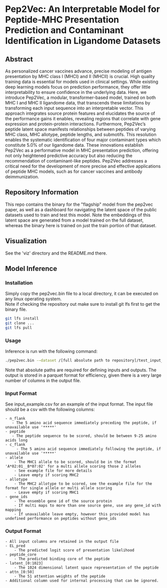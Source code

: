 # Pep2Vec: An Interpretable Model for Peptide-MHC Presentation Prediction and Contaminant Identification in Ligandome Datasets
## Abstract

As personalized cancer vaccines advance, precise modeling of antigen presentation by MHC class I (MHCI) and II (MHCII) is crucial. High quality training data is essential for models used in clinical settings. While existing deep learning models focus on prediction performance, they offer little interpretability to ensure confidence in the underlying data. Here, we introduce Pep2Vec, a modular, transformer-based model, trained on both MHC I and MHC II ligandome data, that transcends these limitations  by transforming each input sequence into an interpretable vector. This approach integrates source protein features and elucidates the source of the performance gains it enables, revealing regions that correlate with gene expression and protein-protein interactions. Furthermore, Pep2Vec’s peptide latent space manifests relationships between peptides of varying MHC class, MHC allotype, peptide lengths, and submotifs. This resolution enables the systematic identification of four major contaminant types which constitute 5.0% of our ligandome data. These innovations establish Pep2Vec as a performative model in MHC presentation prediction, offering not only heightened predictive accuracy but also reducing the recommendation of contaminant-like peptides. Pep2Vec addresses a critical need for the development of more precise and effective applications of peptide MHC models, such as for cancer vaccines and antibody deimmunization.


## Repository Information
This repo contains the binary for the "flagship" model from the pep2vec paper, as well as a dashboard for navigating the latent space of the public datasets used to train and test this model.  Note the embeddings of this latent space are generated from a model trained on the full dataset, whereas the binary here is trained on just the train portion of that dataset.   

## Visualization
See the 'viz' directory and the README.md there.

## Model Inference
### Installation
Simply copy the pep2vec.bin file to a local directory, it can be executed on any linux operating system.  
Note if checking the repository out make sure to install git lfs first to get the binary file.  
```bash
git lfs install
git clone ...
git lfs pull
```

### Usage
Inference is run with the following command:
```bash
./pep2vec.bin -–dataset /[full absolute path to repository]/test_input_mhc1.csv -–output_location [full absolute path to output folder]/test_output.parquet --mhctype mhc2 
```

Note that absolute paths are required for defining inputs and outputs.  The output is stored in a parquet format for efficiency, given there is a very large number of columns in the output file.

### Input Format
See input_example.csv for an example of the input format.  The input file should be a csv with the following columns:

    - n_flank
       - The 5 amino acid sequence immediately preceding the peptide, if unavailable use '*****'
    - peptide
       - The peptide sequence to be scored, should be between 9-25 amino acids long
    - c_flank
         - The 5 amino acid sequence immediately following the peptide, if unavailable use '*****'
    - allele
        - The MHC1 allele to be scored, should be in the format 'A*02:01__B*07:02' for a multi allele scoring those 2 alleles
        - See example file for more details
        - Leave empty if scoring MHC2
    - allotype
        - The MHC2 allotype to be scored, see the example file for the format for single allele or multi allele scoring
        - Leave empty if scoring MHC1
    - gene_ids
        - The ensemble gene id of the source protein
        - If multi maps to more than one source gene, use any gene_id with mapping
        - If unavailable leave empty, however this provided model has undefined performance on peptides without gene_ids

    

### Output Format
    - All input columns are retained in the output file
    - EL_pred
        - The predicted logit score of presentation likelihood
    - peptide_core
        - The predicted binding core of the peptide
    - latent_[0:1023]
        - The 1024 dimensional latent space representation of the peptide
    - attn_[0:50]
        - The 51 attention weights of the peptide
    - Additional column used for internal processing that can be ignored.
